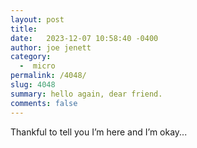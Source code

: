 ```yaml
---
layout: post
title:  
date:   2023-12-07 10:58:40 -0400
author: joe jenett
category:
  -  micro
permalink: /4048/
slug: 4048
summary: hello again, dear friend.
comments: false
---
```

Thankful to tell you I’m here and I’m okay...

<a href="https://brid.gy/publish/mastodon"></a>